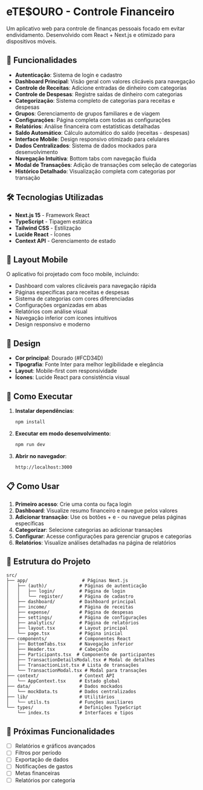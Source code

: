 # eTE$OURO - Controle Financeiro

Um aplicativo web para controle de finanças pessoais focado em evitar endividamento. Desenvolvido com React + Next.js e otimizado para dispositivos móveis.

## 🚀 Funcionalidades

- **Autenticação**: Sistema de login e cadastro
- **Dashboard Principal**: Visão geral com valores clicáveis para navegação
- **Controle de Receitas**: Adicione entradas de dinheiro com categorias
- **Controle de Despesas**: Registre saídas de dinheiro com categorias
- **Categorização**: Sistema completo de categorias para receitas e despesas
- **Grupos**: Gerenciamento de grupos familiares e de viagem
- **Configurações**: Página completa com todas as configurações
- **Relatórios**: Análise financeira com estatísticas detalhadas
- **Saldo Automático**: Cálculo automático do saldo (receitas - despesas)
- **Interface Mobile**: Design responsivo otimizado para celulares
- **Dados Centralizados**: Sistema de dados mockados para desenvolvimento
- **Navegação Intuitiva**: Bottom tabs com navegação fluida
- **Modal de Transações**: Adição de transações com seleção de categorias
- **Histórico Detalhado**: Visualização completa com categorias por transação

## 🛠️ Tecnologias Utilizadas

- **Next.js 15** - Framework React
- **TypeScript** - Tipagem estática
- **Tailwind CSS** - Estilização
- **Lucide React** - Ícones
- **Context API** - Gerenciamento de estado

## 📱 Layout Mobile

O aplicativo foi projetado com foco mobile, incluindo:

- Dashboard com valores clicáveis para navegação rápida
- Páginas específicas para receitas e despesas
- Sistema de categorias com cores diferenciadas
- Configurações organizadas em abas
- Relatórios com análise visual
- Navegação inferior com ícones intuitivos
- Design responsivo e moderno

## 🎨 Design

- **Cor principal**: Dourado (#FCD34D)
- **Tipografia**: Fonte Inter para melhor legibilidade e elegância
- **Layout**: Mobile-first com responsividade
- **Ícones**: Lucide React para consistência visual

## 🚀 Como Executar

1. **Instalar dependências**:
   ```bash
   npm install
   ```

2. **Executar em modo desenvolvimento**:
   ```bash
   npm run dev
   ```

3. **Abrir no navegador**:
   ```
   http://localhost:3000
   ```

## 📋 Como Usar

1. **Primeiro acesso**: Crie uma conta ou faça login
2. **Dashboard**: Visualize resumo financeiro e navegue pelos valores
3. **Adicionar transação**: Use os botões + e - ou navegue pelas páginas específicas
4. **Categorizar**: Selecione categorias ao adicionar transações
5. **Configurar**: Acesse configurações para gerenciar grupos e categorias
6. **Relatórios**: Visualize análises detalhadas na página de relatórios

## 🔧 Estrutura do Projeto

```
src/
├── app/                    # Páginas Next.js
│   ├── (auth)/            # Páginas de autenticação
│   │   ├── login/         # Página de login
│   │   └── register/      # Página de cadastro
│   ├── dashboard/         # Dashboard principal
│   ├── income/            # Página de receitas
│   ├── expense/           # Página de despesas
│   ├── settings/          # Página de configurações
│   ├── analytics/         # Página de relatórios
│   ├── layout.tsx         # Layout principal
│   └── page.tsx           # Página inicial
├── components/            # Componentes React
│   ├── BottomTabs.tsx     # Navegação inferior
│   ├── Header.tsx         # Cabeçalho
│   ├── Participants.tsx  # Componente de participantes
│   ├── TransactionDetailsModal.tsx # Modal de detalhes
│   ├── TransactionList.tsx # Lista de transações
│   └── TransactionModal.tsx # Modal para transações
├── context/               # Context API
│   └── AppContext.tsx     # Estado global
├── data/                  # Dados mockados
│   └── mockData.ts        # Dados centralizados
├── lib/                   # Utilitários
│   └── utils.ts           # Funções auxiliares
└── types/                 # Definições TypeScript
    └── index.ts           # Interfaces e tipos
```

## 🔮 Próximas Funcionalidades

- [ ] Relatórios e gráficos avançados
- [ ] Filtros por período
- [ ] Exportação de dados
- [ ] Notificações de gastos
- [ ] Metas financeiras
- [ ] Relatórios por categoria